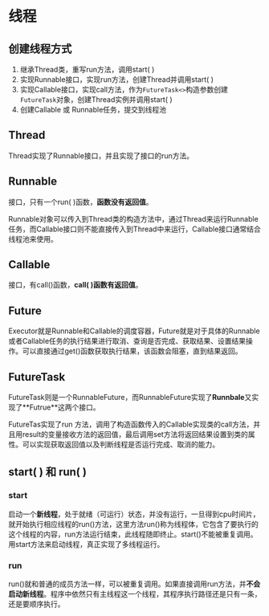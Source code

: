 # 线程

## 创建线程方式

1. 继承Thread类，重写run方法，调用start( )
2. 实现Runnable接口，实现run方法，创建Thread并调用start( )
3. 实现Callable接口，实现call方法，作为`FutureTask<>`构造参数创建`FutureTask`对象，创建Thread实例并调用start( )
4. 创建Callable 或 Runnable任务，提交到线程池

## Thread

Thread实现了Runnable接口，并且实现了接口的run方法。

## Runnable

接口，只有一个run( )函数，**函数没有返回值**。

Runnable对象可以传入到Thread类的构造方法中，通过Thread来运行Runnable任务，而Callable接口则不能直接传入到Thread中来运行，Callable接口通常结合线程池来使用。

## Callable

接口，有call()函数，**call( )函数有返回值**。

## Future

Executor就是Runnable和Callable的调度容器，Future就是对于具体的Runnable或者Callable任务的执行结果进行取消、查询是否完成、获取结果、设置结果操作。可以直接通过get()函数获取执行结果，该函数会阻塞，直到结果返回。

## FutureTask

FutureTask则是一个RunnableFuture<V>，而RunnableFuture实现了**Runnbale**又实现了**Futrue<V>**这两个接口。

FutureTas实现了run 方法，调用了构造函数传入的Callable实现类的call方法，并且用result的变量接收方法的返回值，最后调用set方法将返回结果设置到类的属性。可以实现获取返回值以及判断线程是否运行完成、取消的能力。



## start( ) 和 run( )

### start

启动一个**新线程**，处于就绪（可运行）状态，并没有运行，一旦得到cpu时间片，就开始执行相应线程的run()方法，这里方法run()称为线程体，它包含了要执行的这个线程的内容，run方法运行结束，此线程随即终止。start()不能被重复调用。用start方法来启动线程，真正实现了多线程运行。

### run

run()就和普通的成员方法一样，可以被重复调用。如果直接调用run方法，并**不会启动新线程**。程序中依然只有主线程这一个线程，其程序执行路径还是只有一条，还是要顺序执行。